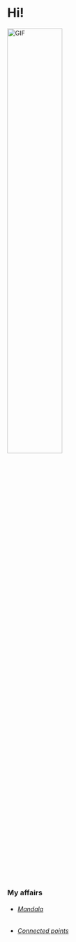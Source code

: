 # Hi!

<div style="align: center;">
    <img src="https://media.giphy.com/media/l41Yt5ljkUiMfUHHW/giphy.gif" width="50%" alt="GIF" style="align: center;">
</div>




### My affairs
  - ###### [Mandala](https://rw610.github.io/mandala/)
  - ###### [Connected points](https://rw610.github.io/canvas/)
